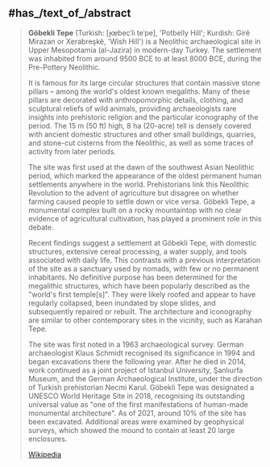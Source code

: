 

## #has_/text_of_/abstract 

> **Göbekli Tepe** (Turkish: [ɟœbecˈli teˈpe], 'Potbelly Hill'; Kurdish: Girê Mirazan or Xerabreşkê, 'Wish Hill') 
> is a Neolithic archaeological site in Upper Mesopotamia (al-Jazira) in modern-day Turkey. 
> The settlement was inhabited from around 9500 BCE to at least 8000 BCE, 
> during the Pre-Pottery Neolithic. 
> 
> It is famous for its large circular structures that contain massive stone pillars – 
> among the world's oldest known megaliths. 
> Many of these pillars are decorated with anthropomorphic details, clothing, 
> and sculptural reliefs of wild animals, providing archaeologists rare insights into prehistoric religion 
> and the particular iconography of the period. 
> The 15 m (50 ft) high, 8 ha (20-acre) tell is densely covered with ancient domestic structures 
> and other small buildings, quarries, and stone-cut cisterns from the Neolithic, 
> as well as some traces of activity from later periods.
>
> The site was first used at the dawn of the southwest Asian Neolithic period, 
> which marked the appearance of the oldest permanent human settlements anywhere in the world. 
> Prehistorians link this Neolithic Revolution to the advent of agriculture 
> but disagree on whether farming caused people to settle down or vice versa. 
> Göbekli Tepe, a monumental complex built on a rocky mountaintop 
> with no clear evidence of agricultural cultivation, has played a prominent role in this debate.
>
> Recent findings suggest a settlement at Göbekli Tepe, with domestic structures, 
> extensive cereal processing, a water supply, and tools associated with daily life. 
> This contrasts with a previous interpretation of the site as a sanctuary used by nomads, 
> with few or no permanent inhabitants. 
> No definitive purpose has been determined for the megalithic structures, 
> which have been popularly described as the "world's first temple[s]". 
> They were likely roofed and appear to have regularly collapsed, been inundated by slope slides, 
> and subsequently repaired or rebuilt. 
> The architecture and iconography are similar to other contemporary sites in the vicinity, 
> such as Karahan Tepe.
>
> The site was first noted in a 1963 archaeological survey. 
> German archaeologist Klaus Schmidt recognised its significance in 1994 
> and began excavations there the following year. 
> After he died in 2014, work continued as a joint project of Istanbul University, Şanlıurfa Museum, 
> and the German Archaeological Institute, under the direction of Turkish prehistorian Necmi Karul. 
> Göbekli Tepe was designated a UNESCO World Heritage Site in 2018, recognising its 
> outstanding universal value as "one of the first manifestations of human-made monumental architecture". 
> As of 2021, around 10% of the site has been excavated. 
> Additional areas were examined by geophysical surveys, 
> which showed the mound to contain at least 20 large enclosures.
>
> [Wikipedia](https://en.wikipedia.org/wiki/G%C3%B6bekli%20Tepe)



